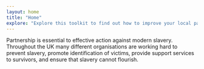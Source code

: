 ```yaml
---
layout: home
title: "Home"
explore: "Explore this toolkit to find out how to improve your local partnership’s response to slavery:"
---
```


<span class="hilight">Partnership is essential to effective action against modern slavery.</span><br/>Throughout the UK many different organisations are working hard to prevent slavery, promote identification of victims, provide support services to survivors, and ensure that slavery cannot flourish.
